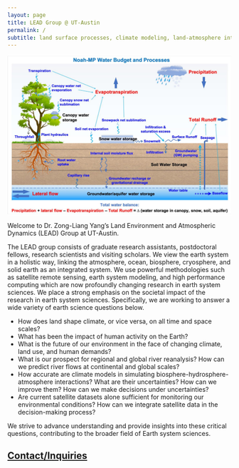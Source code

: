 ```yaml
---
layout: page
title: LEAD Group @ UT-Austin
permalink: /
subtitle: land surface processes, climate modeling, land-atmosphere interaction, hydroclimatology, hydrometeorology
---
```


<img src="img/LEAD.jpg" width="820" align="center"/>

Welcome to Dr. Zong-Liang Yang’s Land Environment and Atmospheric Dynamics (LEAD) Group at UT-Austin.

The LEAD group consists of graduate research assistants, postdoctoral fellows, research scientists and visiting scholars. We view the earth system in a holistic way, linking the atmosphere, ocean, biosphere, cryosphere, and solid earth as an integrated system. We use powerful methodologies such as satellite remote sensing, earth system modeling, and high performance computing which are now profoundly changing research in earth system sciences. We place a strong emphasis on the societal impact of the research in earth system sciences. Specifically, we are working to answer a wide variety of earth science questions below.

- How does land shape climate, or vice versa, on all time and space scales?
- What has been the impact of human activity on the Earth?
- What is the future of our environment in the face of changing climate, land use, and human demands?
- What is our prospect for regional and global river reanalysis? How can we predict river flows at continental and global scales?
- How accurate are climate models in simulating biosphere-hydrosphere-atmosphere interactions? What are their uncertainties? How can we improve them? How can we make decisions under uncertainties?
- Are current satellite datasets alone sufficient for monitoring our environmental conditions? How can we integrate satellite data in the decision-making process?

We strive to advance understanding and provide insights into these critical questions, contributing to the broader field of Earth system sciences.

<h2><a href="https://lead-utexas.github.io/about/contact">Contact/Inquiries</a></h2>
